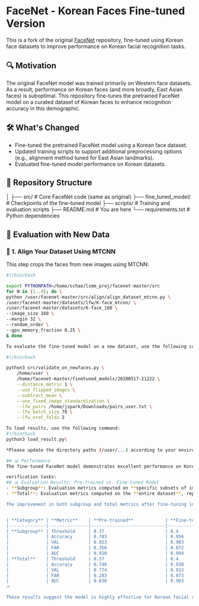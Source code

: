 # FaceNet - Korean Faces Fine-tuned Version

This is a fork of the original [FaceNet](https://github.com/davidsandberg/facenet) repository, fine-tuned using Korean face datasets to improve performance on Korean facial recognition tasks.

## 🔍 Motivation

The original FaceNet model was trained primarily on Western face datasets. As a result, performance on Korean faces (and more broadly, East Asian faces) is suboptimal. This repository fine-tunes the pretrained FaceNet model on a curated dataset of Korean faces to enhance recognition accuracy in this demographic.

## 🛠️ What's Changed

- Fine-tuned the pretrained FaceNet model using a Korean face dataset.
- Updated training scripts to support additional preprocessing options (e.g., alignment method tuned for East Asian landmarks).
- Evaluated fine-tuned model performance on Korean datasets.

## 📂 Repository Structure
│
├── src/ # Core FaceNet code (same as original)
├── fine_tuned_model/ # Checkpoints of the fine-tuned model
├── scripts/ # Training and evaluation scripts
├── README.md # You are here
└── requirements.txt # Python dependencies

## 🔁 Evaluation with New Data

### 🧩 1. Align Your Dataset Using MTCNN

This step crops the faces from new images using MTCNN:
```bash
#!/bin/bash

export PYTHONPATH=/home/schae/lsmm_proj/facenet-master/src
for N in {1..4}; do \
python /user/facenet-master/src/align/align_dataset_mtcnn.py \
/user/facenet-master/datasets/lfw/K-face_mtcnn/ \
/user/facenet-master/datasets/K-face_160 \
--image_size 160 \
--margin 32 \
--random_order \
--gpu_memory_fraction 0.25 \
& done

To evaluate the fine-tuned model on a new dataset, use the following command:

#!/bin/bash

python3 src/validate_on_newfaces.py \
    /home/user \
    /home/facenet-master/finetuned_models/20200517-21222 \
    --distance_metric 1 \
    --use_flipped_images \
    --subtract_mean \
    --use_fixed_image_standardization \
    --lfw_pairs /home/jspark/Downloads/pairs_user.txt \
    --lfw_batch_size 78 \
    --lfw_nrof_folds 2

To load results, use the following command:
#!/bin/bash
python3 load_result.py\

*Please update the directory paths (/user/...) according to your environment.

## 📊 Performance
The fine-tuned FaceNet model demonstrates excellent performance on Korean face:

verification tasks:
## 📊 Evaluation Results: Pre-trained vs. Fine-tuned Model
- **Subgroup**: Evaluation metrics computed on **specific subsets of images**, such as those containing variations in **accessories** (e.g., sunglasses, glasses), **clothing**, or **viewpoint angle**. 
- **Total**: Evaluation metrics computed on the **entire dataset**, representing the model's **overall face recognition performance** without separating by condition.

The improvement in both subgroup and total metrics after fine-tuning indicates that the model not only performs well in general, but also maintains high accuracy across challenging face conditions (e.g., occlusion or appearance changes).


| **Category** | **Metric**    | **Pre-trained**            | **Fine-tuned**            |
|--------------|---------------|----------------------------|---------------------------|
| **Subgroup** | Threshold     | 0.37                       | 0.4                       |
|              | Accuracy      | 0.783                      | 0.956                     |
|              | VAL           | 0.923                      | 0.983                     |
|              | FAR           | 0.356                      | 0.072                     |
|              | AUC           | 0.910                      | 0.994                     |
| **Total**    | Threshold     | 0.37                       | 0.4                       |
|              | Accuracy      | 0.746                      | 0.930                     |
|              | VAL           | 0.774                      | 0.933                     |
|              | FAR           | 0.283                      | 0.073                     |
|              | AUC           | 0.830                      | 0.983                     |
ㅗ

These results suggest the model is highly effective for Korean facial recognition scenarios.

